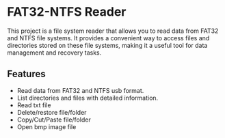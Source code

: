 # FAT32-NTFS Reader
This project is a file system reader that allows you to read data from FAT32 and NTFS file systems. It provides a convenient way to access files and directories stored on these file systems, making it a useful tool for data management and recovery tasks.

## Features
* Read data from FAT32 and NTFS usb format.
* List directories and files with detailed information.
* Read txt file
* Delete/restore file/folder
* Copy/Cut/Paste file/folder
* Open bmp image file
